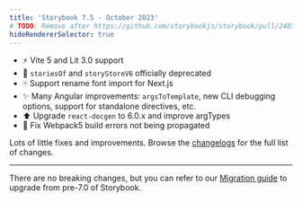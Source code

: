 ```yaml
---
title: 'Storybook 7.5 - October 2023'
# TODO: Remove after https://github.com/storybookjs/storybook/pull/24830 is merged
hideRendererSelector: true
---
```


- ⚡️ Vite 5 and Lit 3.0 support
- 👻 `storiesOf` and `storyStoreV6` officially deprecated
- 🀄 Support rename font import for Next.js
- ✨ Many Angular improvements: `argsToTemplate`, new CLI debugging options, support for standalone directives, etc.
- ⬆️ Upgrade `react-docgen` to 6.0.x and improve argTypes
- 🔨 Fix Webpack5 build errors not being propagated

Lots of little fixes and improvements. Browse the [changelogs](https://github.com/storybookjs/storybook/blob/next/CHANGELOG.md) for the full list of changes.

---

There are no breaking changes, but you can refer to our
[Migration guide](https://storybook.js.org/migration-guides/7.0) to upgrade from
pre-7.0 of Storybook.
